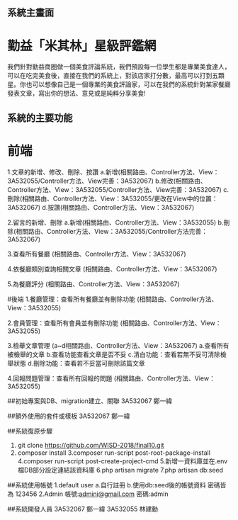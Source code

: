 ## 系統主畫面

# 勤益「米其林」星級評鑑網


我們針對勤益商圈做一個美食評論系統，我們預設每一位學生都是專業美食達人，可以在吃完美食後，直接在我們的系統上，對該店家打分數，最高可以打到五顆星。你也可以想像自己是一個專業的美食評論家，可以在我們的系統針對某家餐廳發表文章，寫出你的想法、意見或是純粹分享美食!

## 系統的主要功能
# 前端
1.文章的新增、修改、刪除、按讚
a.新增(相關路由、Controller方法、View：3A532055/Controller方法、View完善：3A532067)
b.修改(相關路由、Controller方法、View：3A532055/Controller方法、View完善：3A532067)
c.刪除(相關路由、Controller方法、View：3A532055/更改在View中的位置：3A532067)
d.按讚(相關路由、Controller方法、View：3A532067)

2.留言的新增、刪除
a.新增(相關路由、Controller方法、View：3A532055)
b.刪除(相關路由、Controller方法、View：3A532055/Controller方法完善：3A532067)

3.查看所有餐廳
(相關路由、Controller方法、View：3A532067)

4.依餐廳類別查詢相關文章
(相關路由、Controller方法、View：3A532067)

5.為餐廳評分
(相關路由、Controller方法、View：3A532067)

#後端
1.餐廳管理：查看所有餐廳並有刪除功能
(相關路由、Controller方法、View：3A532055)

2.會員管理：查看所有會員並有刪除功能
(相關路由、Controller方法、View：3A532055)

3.檢舉文章管理
(a~d相關路由、Controller方法、View：3A532067)
a.查看所有被檢舉的文章
b.查看功能查看文章是否不妥
c.清白功能：查看若無不妥可清除檢舉狀態
d.刪除功能：查看若不妥當可刪除該篇文章

4.回報問題管理：查看所有回報的問題
(相關路由、Controller方法、View：3A532055)

##初始專案與DB、migration建立、關聯
3A532067 鄭一緯

##額外使用的套件或樣板
3A532067 鄭一緯


##系統復原步驟
1. git clone https://github.com/WISD-2018/final10.git
2. composer install
3.composer run-script post-root-package-install
4.composer run-script post-create-project-cmd
5.新增一資料庫並在.env檔DB部分設定連結該資料庫
6.php artisan migrate
7.php artisan db:seed



##系統使用帳號
1.default user
a.自行註冊
b.使用db:seed後的帳號資料 密碼皆為 123456
2.Admin
帳號:admini@gmail.com 密碼:admin


##系統開發人員
3A532067 鄭一緯
3A532055 林建勳
